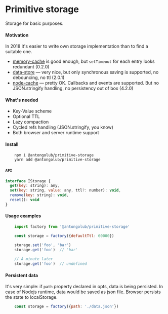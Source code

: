 # Primitive storage

Storage for basic purposes.  

#### Motivation
In 2018 it's easier to write own storage implementation than to find a suitable one.
* [memory-cache](https://www.npmjs.com/package/memory-cache) is good enough, but `setTimeout` for each entry looks redundant (0.2.0)
* [data-store](https://www.npmjs.com/package/data-store) — very nice, but only synchronous saving is supported, no debouncing, no ttl (2.0.1)
* [node-cache](https://www.npmjs.com/package/node-cache) — pretty OK. Callbacks and events are supported. But no JSON.stringify handling, no persistency out of box (4.2.0)

#### What's needed
* Key-Value scheme
* Optional TTL
* Lazy compaction
* Cycled refs handling (JSON.stringify, you know)
* Both browser and server runtime support

#### Install
```bash
    npm i @antongolub/primitive-storage
    yarn add @antongolub/primitive-storage
```

#### `API`
```javascript
interface IStorage {
  get(key: string): any,
  set(key: string, value: any, ttl?: number): void,
  remove(key: string): void,
  reset(): void
}
```

#### Usage examples
```javascript
    import factory from '@antongolub/primitive-storage'

    const storage = factory({defaultTtl: 60000})

    storage.set('foo', 'bar')
    storage.get('foo')  // 'bar'
    
    // A minute later
    storage.get('foo')  // undefined
```

#### Persistent data
It's very simple: if `path` property declared in opts, data is being persisted. In case of Nodejs runtime, data would be saved as json file. Browser persists the state to localStorage.
```javascript
    const storage = factory({path: './data.json'})
```